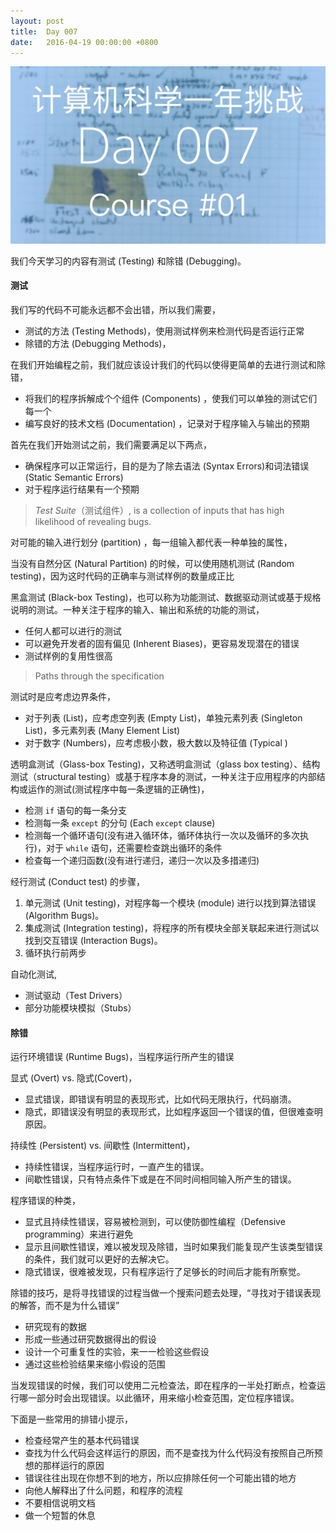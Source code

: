 ```yaml
---
layout: post
title:  Day 007
date:   2016-04-19 00:00:00 +0800
---
```


![](/images/Day007.png)

我们今天学习的内容有测试 (Testing) 和除错 (Debugging)。

#### 测试

我们写的代码不可能永远都不会出错，所以我们需要，

- 测试的方法 (Testing Methods)，使用测试样例来检测代码是否运行正常
- 除错的方法 (Debugging Methods)，

在我们开始编程之前，我们就应该设计我们的代码以使得更简单的去进行测试和除错，

- 将我们的程序拆解成个个组件 (Components) ，使我们可以单独的测试它们每一个
- 编写良好的技术文档 (Documentation) ，记录对于程序输入与输出的预期

首先在我们开始测试之前，我们需要满足以下两点，

- 确保程序可以正常运行，目的是为了除去语法 (Syntax Errors)和词法错误 (Static Semantic Errors)
- 对于程序运行结果有一个预期

> *Test Suite*（测试组件）, is a collection of inputs that has high likelihood of revealing bugs.

对可能的输入进行划分 (partition) ，每一组输入都代表一种单独的属性，

当没有自然分区 (Natural Partition) 的时候，可以使用随机测试 (Random testing)，因为这时代码的正确率与测试样例的数量成正比

黑盒测试 (Black-box Testing)，也可以称为功能测试、数据驱动测试或基于规格说明的测试。一种关注于程序的输入、输出和系统的功能的测试，
- 任何人都可以进行的测试
- 可以避免开发者的固有偏见 (Inherent Biases)，更容易发现潜在的错误
- 测试样例的复用性很高

> Paths through the specification

测试时是应考虑边界条件，

- 对于列表 (List)，应考虑空列表 (Empty List)，单独元素列表 (Singleton List)，多元素列表 (Many Element List)
- 对于数字 (Numbers)，应考虑极小数，极大数以及特征值 (Typical )

透明盒测试（Glass-box Testing)，又称透明盒测试（glass box testing）、结构测试（structural testing）或基于程序本身的测试，一种关注于应用程序的内部结构或运作的测试(测试程序中每一条逻辑的正确性)，

- 检测 `if` 语句的每一条分支
- 检测每一条 `except` 的分句 (Each `except` clause)
- 检测每一个循环语句(没有进入循环体，循环体执行一次以及循环的多次执行)，对于 `while` 语句，还需要检查跳出循环的条件
- 检查每一个递归函数(没有进行递归，递归一次以及多措递归)

经行测试 (Conduct test) 的步骤，

1. 单元测试 (Unit testing)，对程序每一个模块 (module) 进行以找到算法错误 (Algorithm Bugs)。
2. 集成测试 (Integration testing)，将程序的所有模块全部关联起来进行测试以找到交互错误 (Interaction Bugs)。
3. 循环执行前两步

自动化测试,
- 测试驱动（Test Drivers）
- 部分功能模块模拟（Stubs）

#### 除错

运行环境错误 (Runtime Bugs)，当程序运行所产生的错误

显式 (Overt) vs. 隐式(Covert)，

- 显式错误，即错误有明显的表现形式，比如代码无限执行，代码崩溃。
- 隐式，即错误没有明显的表现形式，比如程序返回一个错误的值，但很难查明原因。

持续性 (Persistent) vs. 间歇性 (Intermittent)，

- 持续性错误，当程序运行时，一直产生的错误。
- 间歇性错误，只有特点条件下或是在不同时间相同输入所产生的错误。

程序错误的种类，

- 显式且持续性错误，容易被检测到，可以使防御性编程（Defensive programming）来进行避免
- 显示且间歇性错误，难以被发现及除错，当时如果我们能复现产生该类型错误的条件，我们就可以更好的去解决它。
- 隐式错误，很难被发现，只有程序运行了足够长的时间后才能有所察觉。

除错的技巧，是将寻找错误的过程当做一个搜索问题去处理，“寻找对于错误表现的解答，而不是为什么错误”

- 研究现有的数据
- 形成一些通过研究数据得出的假设
- 设计一个可重复性的实验，来一一检验这些假设
- 通过这些检验结果来缩小假设的范围

当发现错误的时候，我们可以使用二元检查法，即在程序的一半处打断点，检查运行哪一部分时会出现错误。以此循环，用来缩小检查范围，定位程序错误。

下面是一些常用的排错小提示，

- 检查经常产生的基本代码错误
- 查找为什么代码会这样运行的原因，而不是查找为什么代码没有按照自己所预想的那样运行的原因
- 错误往往出现在你想不到的地方，所以应排除任何一个可能出错的地方
- 向他人解释出了什么问题，和程序的流程
- 不要相信说明文档
- 做一个短暂的休息
